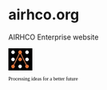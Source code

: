 # airhco.org
 AIRHCO Enterprise website
 <div id="logo">
				        <span style="font-family:OCR A; font-size:25px; color:black"><img src="img/logo.JPG" ></span><br><span style="font-family:OCR A; font-size:10px; color:black"> Processing ideas for a better future </span>
				      </div>
